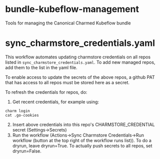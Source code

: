 # bundle-kubeflow-management

Tools for managing the Canonical Charmed Kubeflow bundle

# sync_charmstore_credentials.yaml

This workflow automates updating charmstore credentials on all repos listed in `sync_charmstore_credentials.yaml`.  To add new managed repos, add them to the list in the yaml file.

To enable access to update the secrets of the above repos, a github PAT that has access to all repos must be stored here as a secret.  

To refresh the credentials for repos, do:

1. Get recent credentials, for example using:
```
charm login
cat .go-cookies
```
2. Insert above credentials into this repo's CHARMSTORE_CREDENTIAL secret (Settings->Secrets)
3. Run the workflow (Actions->Sync Charmstore Credentials->Run workflow (button at the top right of the workflow runs list)).  To do a dryrun, leave dryrun=True.  To actually push secrets to all repos, set dryrun=False.
